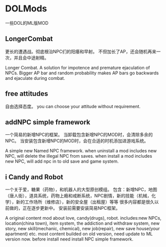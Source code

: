 # DOLMods
一些DOL的ML版MOD

## LongerCombat
更长的遭遇战。彻底根治NPC们的阳痿和早射。
不但加长了AP，还会随机再来一次，并且会中途射精。

Longer Combat. A solution for impotence and premature ejaculation of NPCs.
Bigger AP bar and random probability makes AP bars go backwards and ejaculate during combat.

## free attitudes
自由选择态度。
you can choose your attitude without requirement.

## addNPC simple framework
一个简易的新增NPC的框架。
当卸载包含新增NPC的MOD时，会清除多余的NPC。
当安装包含新增NPC的MOD时，会在合适的时机添加进游戏系统。

A simple new Named NPC framework.
when uninstall a mod includes new NPC, will delete the illegal NPC from saves.
when install a mod includes new NPC, will add npc in to old save and game system.

## i Candy and Robot
一个关于爱，糖果（药物），和机器人的大型原创模组。
包含：新增NPC，地图（唐人街），道具系统，药物上瘾和戒断系统，NPC剧情，新的技能（机械，化学），新的工作场所（维修店），新的安全屋（出租屋）等等
很多内容都是很久以前做的，正在逐步更新中。
安装前需要安装简易NPC框架。

A original content mod about love, candy(drugs), robot.
includes:new NPCs, location(china town), item system, the addiction and withdraw system, new story, new skill(mechanic, chemical),
new job(repair), new save house(your apartment) etc. most content builded on old version, need update to ML version now.
before install need install NPC simple framework.
